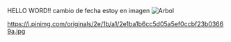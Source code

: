HELLO WORD!!
cambio de fecha 
estoy en imagen
![Arbol](https://dam.ngenespanol.com/wp-content/uploads/2019/06/arbol-mas-alto-del-mundo.png)

https://i.pinimg.com/originals/2e/1b/a1/2e1ba1b6cc5d05a5ef0ccbf23b03669a.jpg
